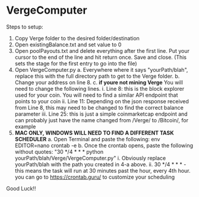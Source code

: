 # VergeComputer

Steps to setup:
1. Copy Verge folder to the desired folder/destination
2. Open existingBalance.txt and set value to 0
3. Open poolPayouts.txt and delete everything after the first line. Put your cursor to the end of the line and hit return once. Save and close. (This sets the stage for the first entry to go into the file)
4. Open VergeComputer.py
  a. Everywhere where it says "yourPath/blah", replace this with the full directory path to get to the Verge folder.
  b. Change your address on line 8.
  c. **if youre not mining Verge** You will need to change the following lines.
    i. Line 8: this is the block explorer used for your coin. You will need to find a similar API endpoint that points to your        coin
    ii. Line 11: Depending on the json response received from Line 8, this may need to be changed to find the correct balance         parameter
    iii. Line 25: this is just a simple coinmarketcap endpoint and can probably just have the name changed from /Verge/ to             /Bitcoin/, for example
5. **MAC ONLY, WINDOWS WILL NEED TO FIND A DIFFERENT TASK SCHEDULER**
  a. Open Terminal and paste the following: env EDITOR=nano crontab -e
  b. Once the crontab opens, paste the following without quotes: "30 */4 * * * python yourPath/blah/Verge/VergeComputer.py"
    i. Obviously replace yourPath/blah with the path you created in 4-a above.
    ii. 30 */4 * * *  - this means the task will run at 30 minutes past the hour, every 4th hour. you can go to                       https://crontab.guru/ to customize your scheduling
    
Good Luck!!
